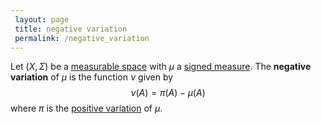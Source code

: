 ```yaml
---
 layout: page
 title: negative variation
 permalink: /negative_variation
---
```

Let $(X,\Sigma)$ be a [measurable space](https://defsmath.github.io/DefsMath/measurable) with $\mu$ a [signed measure](https://defsmath.github.io/DefsMath/signed_measure). The **negative variation** of $\mu$ is the function $\nu$ given by $$\nu(A) = \pi(A)-\mu(A)$$ where $\pi$ is the [positive variation](https://defsmath.github.io/DefsMath/positive_variation) of $\mu$. 

